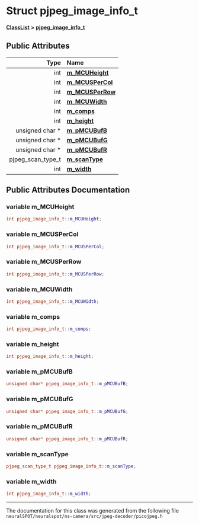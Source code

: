 

# Struct pjpeg\_image\_info\_t



[**ClassList**](annotated.md) **>** [**pjpeg\_image\_info\_t**](structpjpeg__image__info__t.md)


























## Public Attributes

| Type | Name |
| ---: | :--- |
|  int | [**m\_MCUHeight**](#variable-m_mcuheight)  <br> |
|  int | [**m\_MCUSPerCol**](#variable-m_mcuspercol)  <br> |
|  int | [**m\_MCUSPerRow**](#variable-m_mcusperrow)  <br> |
|  int | [**m\_MCUWidth**](#variable-m_mcuwidth)  <br> |
|  int | [**m\_comps**](#variable-m_comps)  <br> |
|  int | [**m\_height**](#variable-m_height)  <br> |
|  unsigned char \* | [**m\_pMCUBufB**](#variable-m_pmcubufb)  <br> |
|  unsigned char \* | [**m\_pMCUBufG**](#variable-m_pmcubufg)  <br> |
|  unsigned char \* | [**m\_pMCUBufR**](#variable-m_pmcubufr)  <br> |
|  pjpeg\_scan\_type\_t | [**m\_scanType**](#variable-m_scantype)  <br> |
|  int | [**m\_width**](#variable-m_width)  <br> |












































## Public Attributes Documentation




### variable m\_MCUHeight 

```C++
int pjpeg_image_info_t::m_MCUHeight;
```






### variable m\_MCUSPerCol 

```C++
int pjpeg_image_info_t::m_MCUSPerCol;
```






### variable m\_MCUSPerRow 

```C++
int pjpeg_image_info_t::m_MCUSPerRow;
```






### variable m\_MCUWidth 

```C++
int pjpeg_image_info_t::m_MCUWidth;
```






### variable m\_comps 

```C++
int pjpeg_image_info_t::m_comps;
```






### variable m\_height 

```C++
int pjpeg_image_info_t::m_height;
```






### variable m\_pMCUBufB 

```C++
unsigned char* pjpeg_image_info_t::m_pMCUBufB;
```






### variable m\_pMCUBufG 

```C++
unsigned char* pjpeg_image_info_t::m_pMCUBufG;
```






### variable m\_pMCUBufR 

```C++
unsigned char* pjpeg_image_info_t::m_pMCUBufR;
```






### variable m\_scanType 

```C++
pjpeg_scan_type_t pjpeg_image_info_t::m_scanType;
```






### variable m\_width 

```C++
int pjpeg_image_info_t::m_width;
```




------------------------------
The documentation for this class was generated from the following file `neuralSPOT/neuralspot/ns-camera/src/jpeg-decoder/picojpeg.h`

